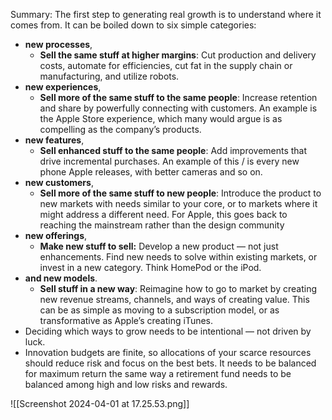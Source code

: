 
Summary:
The first step to generating real growth is to understand where it comes from. 
It can be boiled down to six simple categories: 
- **new processes**, 
	- **Sell the same stuff at higher margins**: Cut production and delivery costs, automate for efficiencies, cut fat in the supply chain or manufacturing, and utilize robots.
- **new experiences**, 
	- **Sell more of the same stuff to the same people**: Increase retention and share by powerfully connecting with customers. An example is the Apple Store experience, which many would argue is as compelling as the company’s products.
- **new features**, 
	- **Sell enhanced stuff to the same people**: Add improvements that drive incremental purchases. An example of this / is every new phone Apple releases, with better cameras and so on.
- **new customers**, 
	- **Sell more of the same stuff to new people**: Introduce the product to new markets with needs similar to your core, or to markets where it might address a different need. For Apple, this goes back to reaching the mainstream rather than the design community
- **new offerings**, 
	- **Make new stuff to sell:** Develop a new product — not just enhancements. Find new needs to solve within existing markets, or invest in a new category. Think HomePod or the iPod.
- **and new models**. 
	- **Sell stuff in a new way**: Reimagine how to go to market by creating new revenue streams, channels, and ways of creating value. This can be as simple as moving to a subscription model, or as transformative as Apple’s creating iTunes.
- Deciding which ways to grow needs to be intentional — not driven by luck. 
- Innovation budgets are finite, so allocations of your scarce resources should reduce risk and focus on the best bets. It needs to be balanced for maximum return the same way a retirement fund needs to be balanced among high and low risks and rewards.

















![[Screenshot 2024-04-01 at 17.25.53.png]]